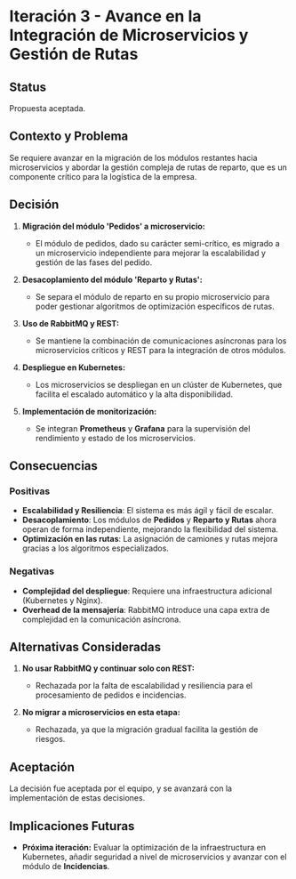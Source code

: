 # Iteración 3 - Avance en la Integración de Microservicios y Gestión de Rutas

## Status
Propuesta aceptada.

## Contexto y Problema
Se requiere avanzar en la migración de los módulos restantes hacia microservicios y abordar la gestión compleja de rutas de reparto, que es un componente crítico para la logística de la empresa.

## Decisión
1. **Migración del módulo 'Pedidos' a microservicio:**
   - El módulo de pedidos, dado su carácter semi-crítico, es migrado a un microservicio independiente para mejorar la escalabilidad y gestión de las fases del pedido.

2. **Desacoplamiento del módulo 'Reparto y Rutas':**
   - Se separa el módulo de reparto en su propio microservicio para poder gestionar algoritmos de optimización específicos de rutas.

3. **Uso de RabbitMQ y REST:**
   - Se mantiene la combinación de comunicaciones asíncronas para los microservicios críticos y REST para la integración de otros módulos.

4. **Despliegue en Kubernetes:**
   - Los microservicios se despliegan en un clúster de Kubernetes, que facilita el escalado automático y la alta disponibilidad.

5. **Implementación de monitorización:**
   - Se integran **Prometheus** y **Grafana** para la supervisión del rendimiento y estado de los microservicios.

## Consecuencias
### Positivas
- **Escalabilidad y Resiliencia**: El sistema es más ágil y fácil de escalar.
- **Desacoplamiento**: Los módulos de **Pedidos** y **Reparto y Rutas** ahora operan de forma independiente, mejorando la flexibilidad del sistema.
- **Optimización en las rutas**: La asignación de camiones y rutas mejora gracias a los algoritmos especializados.

### Negativas
- **Complejidad del despliegue**: Requiere una infraestructura adicional (Kubernetes y Nginx).
- **Overhead de la mensajería**: RabbitMQ introduce una capa extra de complejidad en la comunicación asíncrona.

## Alternativas Consideradas
1. **No usar RabbitMQ y continuar solo con REST:**
   - Rechazada por la falta de escalabilidad y resiliencia para el procesamiento de pedidos e incidencias.

2. **No migrar a microservicios en esta etapa:**
   - Rechazada, ya que la migración gradual facilita la gestión de riesgos.

## Aceptación
La decisión fue aceptada por el equipo, y se avanzará con la implementación de estas decisiones.

## Implicaciones Futuras
- **Próxima iteración:** Evaluar la optimización de la infraestructura en Kubernetes, añadir seguridad a nivel de microservicios y avanzar con el módulo de **Incidencias**.
